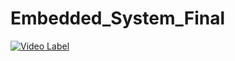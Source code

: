 # Embedded_System_Final

[![Video Label](http://img.youtube.com/vi//_fQBZcZbs-8/0.jpg)](https://youtu.be/_fQBZcZbs-8)
